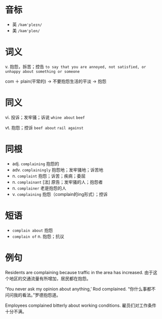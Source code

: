# 音标

- 英 `/kəm'pleɪn/`
- 美 `/kəm'plen/`

# 词义

v. 抱怨，拆苦；控告
`to say that you are annoyed, not satisfied, or unhappy about something or someone`



com ＋ plain(平常的) → 不要抱怨生活的平淡 → 抱怨

# 同义

vi. 投诉；发牢骚；诉说
`whine about` `beef`

vt. 抱怨；控诉
`beef about` `rail against`

# 同根

- adj. `complaining` 抱怨的
- adv. `complainingly` 抱怨地；发牢骚地；诉苦地
- n. `complaint` 抱怨；诉苦；疾病；委屈
- n. `complainant` [法] 原告；发牢骚的人；抱怨者
- n. `complainer` 老是抱怨的人
- v. `complaining` 抱怨（complain的ing形式）；控诉

# 短语

- `complain about` 抱怨
- `complain of` n. 抱怨；抗议

# 例句

Residents are complaining because traffic in the area has increased.
由于这个地区的交通流量有所增加，居民都在抱怨。

‘You never ask my opinion about anything,’ Rod complained.
“你什么事都不问问我的看法。”罗德抱怨道。

Employees complained bitterly about working conditions.
雇员们对工作条件十分不满。


